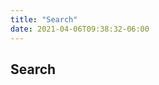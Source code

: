 ```yaml
---
title: "Search"
date: 2021-04-06T09:38:32-06:00
---
```


## Search

<script async src="https://cse.google.com/cse.js?cx=005042176703738775616:sqv29_g_cee"></script>
<div class="gcse-search"></div>
